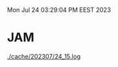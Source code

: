 Mon Jul 24 03:29:04 PM EEST 2023
# JAM
<a href='./cache/202307/24_15.log'>./cache/202307/24_15.log</a>
